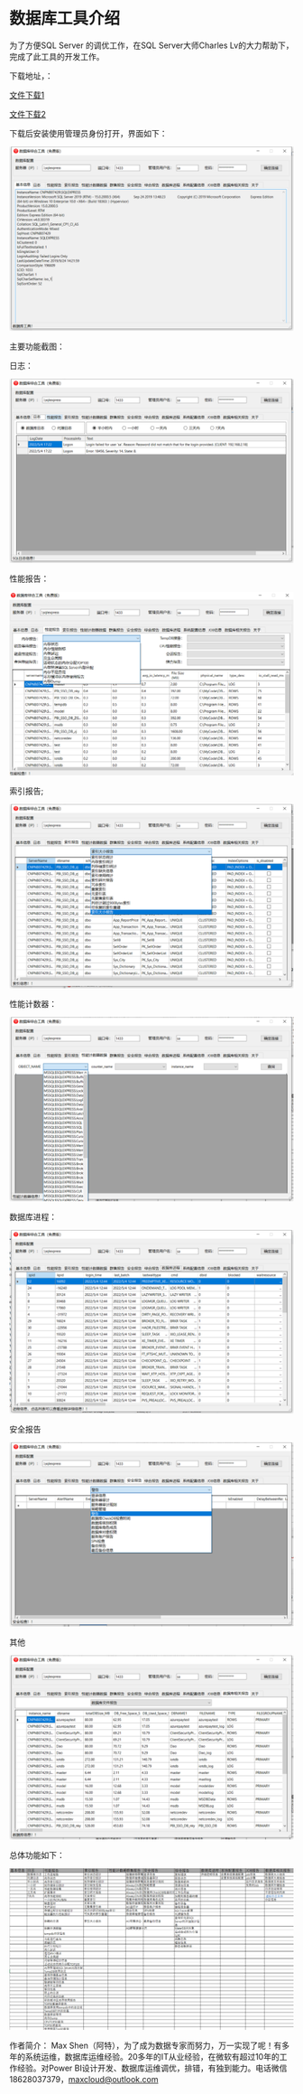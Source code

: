 # 数据库工具介绍

为了方便SQL Server 的调优工作，在SQL Server大师Charles Lv的大力帮助下，完成了此工具的开发工作。

下载地址，： 

[文件下载1](https://www.aliyundrive.com/s/Kma3jQgYb6j)

[文件下载2](https://datagenis.com/DataBaseTools.msi)

 

下载后安装使用管理员身份打开，界面如下：

![image-20220504172307993](https://github.com/maxshen29/DataBaseTools/blob/main/ToolsJPG/image-20220504172307993.png)

主要功能截图：

日志：

 ![image-20220504172338746](https://github.com/maxshen29/DataBaseTools/blob/main/ToolsJPG/image-20220504172338746.png)

性能报告：

 ![image-20220504172850461](https://github.com/maxshen29/DataBaseTools/blob/main/ToolsJPG/image-20220504172850461.png)

索引报告;



![image-20220504172751241](https://github.com/maxshen29/DataBaseTools/blob/main/ToolsJPG/image-20220504172751241.png)



性能计数器：

![image-20220504172918920](https://github.com/maxshen29/DataBaseTools/blob/main/ToolsJPG/image-20220504172918920.png)

数据库进程：

![image-20220504173610958](https://github.com/maxshen29/DataBaseTools/blob/main/ToolsJPG/image-20220504173610958.png)

安全报告

![image-20220504173935764](https://github.com/maxshen29/DataBaseTools/blob/main/ToolsJPG/image-20220504173935764.png)

其他

![image-20220504173917881](https://github.com/maxshen29/DataBaseTools/blob/main/ToolsJPG/image-20220504173917881.png)



总体功能如下：

![image-20220504172618689](https://github.com/maxshen29/DataBaseTools/blob/main/ToolsJPG/image-20220504172618689.png)



作者简介： Max Shen（阿特），为了成为数据专家而努力，万一实现了呢！有多年的系统运维，数据库运维经验。20多年的IT从业经验，在微软有超过10年的工作经验。对Power BI设计开发、数据库运维调优，排错，有独到能力。电话微信18628037379，maxcloud@outlook.com
